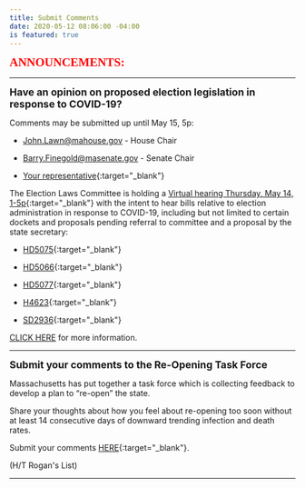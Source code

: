 ```yaml
---
title: Submit Comments
date: 2020-05-12 08:06:00 -04:00
is featured: true
---
```


<span style="font-family:Papyrus; font-size:1.5em; color:red;">**ANNOUNCEMENTS:**</span>

---

<span style="font-size:1.25em;">**Have an opinion on proposed election legislation in response to COVID-19?**</span>

Comments may be submitted up until May 15, 5p:

* [John.Lawn@mahouse.gov](mailto:John.Lawn@mahouse.gov) - House Chair

* [Barry.Finegold@masenate.gov](Barry.Finegold@masenate.gov) - Senate Chair

* [Your representative](https://malegislature.gov/search/findmylegislator){:target="_blank"}

The Election Laws Committee is holding a [Virtual hearing Thursday, May 14, 1-5p](https://malegislature.gov/Events/Hearings/Detail/3486){:target="_blank"} with the intent to hear bills relative to election administration in response to COVID-19, including but not limited to certain dockets and proposals pending referral to committee and a proposal by the state secretary:

* [HD5075](https://malegislature.gov/Bills/191/HD5075){:target="_blank"}

* [HD5066](https://malegislature.gov/Bills/191/HD5066){:target="_blank"}

* [HD5077](https://malegislature.gov/Bills/191/HD5077){:target="_blank"}

* [H4623](https://malegislature.gov/Bills/191/H4623){:target="_blank"}

* [SD2936](https://malegislature.gov/Bills/191/SD2936){:target="_blank"}

[CLICK HERE](https://docs.google.com/document/d/1vuJ1h7blgtzrY5NDHKFULRHBVpjJjSpNOWBJ1uDRr-U/edit) for more information.

---

<span style="font-size:1.25em;">**Submit your comments to the Re-Opening Task Force**</span>

Massachusetts has put together a task force which is collecting feedback to develop a plan to “re-open” the state.

Share your thoughts about how you feel about re-opening too soon without at least 14 consecutive days of downward trending infection and death rates.

Submit your comments [HERE](https://www.mass.gov/forms/submit-comments-to-the-reopening-advisory-board){:target="_blank"}.

\(H/T Rogan's List)

---
